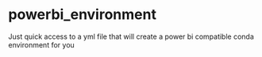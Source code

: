 # powerbi_environment
Just quick access to a yml file that will create a power bi compatible conda environment for you
